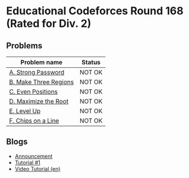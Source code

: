 # Educational Codeforces Round 168 (Rated for Div. 2)

## Problems

|Problem name|Status|
|------------|---------|
| [A. Strong Password](problems/A._Strong_Password.md)|NOT OK|
| [B. Make Three Regions](problems/B._Make_Three_Regions.md)|NOT OK|
| [C. Even Positions](problems/C._Even_Positions.md)|NOT OK|
| [D. Maximize the Root](problems/D._Maximize_the_Root.md)|NOT OK|
| [E. Level Up](problems/E._Level_Up.md)|NOT OK|
| [F. Chips on a Line](problems/F._Chips_on_a_Line.md)|NOT OK|
## Blogs

- [Announcement](blogs/Announcement.md)
- [Tutorial #1](blogs/Tutorial_1.md)
- [Video Tutorial (en)](blogs/Video_Tutorial_(en).md)
